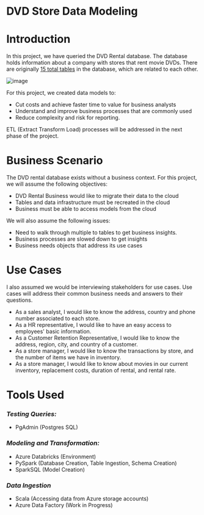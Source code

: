 # DVD Store Data Modeling
 
# Introduction

In this project, we have queried the DVD Rental database. The database holds information about a company with stores that rent movie DVDs. There are originally [15 total tables](https://github.com/curlycuckoo/DVD-Store-Data-Modeling-master/tree/main/Data) in the database, which are related to each other.  

![image](https://user-images.githubusercontent.com/59931296/131265475-7245b46a-dcaa-4a3d-a83f-98225c9b08ef.png)



For this project, we created data models to: 
- Cut costs and achieve faster time to value for business analysts
- Understand and improve business processes that are commonly used
- Reduce complexity and risk for reporting. 

ETL (Extract Transform Load) processes will be addressed in the next phase of the project. 

# Business Scenario

The DVD rental database exists without a business context. For this project, we will assume the following objectives: 
- DVD Rental Business would like to migrate their data to the cloud 
- Tables and data infrastructure must be recreated in the cloud 
- Business must be able to access models from the cloud

We will also assume the following issues:
- Need to walk through multiple to tables to get business insights. 
- Business processes are slowed down to get insights
- Business needs objects that address its use cases 


# Use Cases
I also assumed we would be interviewing stakeholders for use cases. Use cases will address their common business needs and answers to their questions. 

-  As a sales analyst, I would like to know the address, country and phone number associated to each store. 
-  As a HR representative, I would like to have an easy access to employees' basic information. 
-  As a Customer Retention Representative, I would like to know the address, region, city, and country of a customer. 
-  As a store manager, I would like to know the transactions by store, and the number of items we have in inventory. 
-  As a store manager, I would like to know about movies in our current inventory, replacement costs, duration of rental, and rental rate.

# Tools Used 
### _Testing Queries:_
- PgAdmin (Postgres SQL) 

### _Modeling and Transformation:_ 
- Azure Databricks (Environment)
- PySpark (Database Creation, Table Ingestion, Schema Creation)
- SparkSQL (Model Creation) 

### _Data Ingestion_
- Scala (Accessing data from Azure storage accounts) 
- Azure Data Factory (Work in Progress) 

